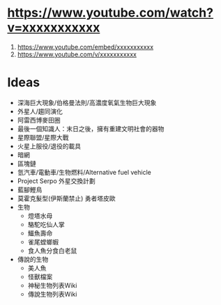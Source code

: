 https://www.youtube.com/watch?v=xxxxxxxxxxx
=====
1. https://www.youtube.com/embed/xxxxxxxxxxx
2. https://www.youtube.com/v/xxxxxxxxxxx

Ideas
=====
* 深海巨大現象/伯格曼法則/高濃度氧氣生物巨大現象
* 外星人/趨同演化
* 阿雷西博麥田圈
* 最後一個知識人：末日之後，擁有重建文明社會的器物
* 星際聯盟/星際大戰
* 火星上服役/退役的載具
* 暗網
* 區塊鏈
* 氫汽車/電動車/生物燃料/Alternative fuel vehicle
* Project Serpo 外星交換計劃
* 藍腳鰹鳥
* 莫霍克髮型(伊斯蘭禁止) 勇者塔皮歐
* 生物
  * 燈塔水母
  * 駱駝吃仙人掌
  * 鱷魚壽命
  * 雀尾螳螂蝦
  * 食人魚分食白老鼠
* 傳說的生物
  * 美人魚
  * 怪獸檔案
  * 神秘生物列表Wiki
  * 傳說生物列表Wiki
